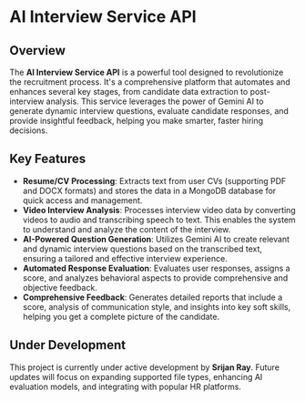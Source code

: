 # AI Interview Service API

## Overview
The **AI Interview Service API** is a powerful tool designed to revolutionize the recruitment process. It's a comprehensive platform that automates and enhances several key stages, from candidate data extraction to post-interview analysis. This service leverages the power of Gemini AI to generate dynamic interview questions, evaluate candidate responses, and provide insightful feedback, helping you make smarter, faster hiring decisions.

## Key Features
- **Resume/CV Processing**: Extracts text from user CVs (supporting PDF and DOCX formats) and stores the data in a MongoDB database for quick access and management.
- **Video Interview Analysis**: Processes interview video data by converting videos to audio and transcribing speech to text. This enables the system to understand and analyze the content of the interview.
- **AI-Powered Question Generation**: Utilizes Gemini AI to create relevant and dynamic interview questions based on the transcribed text, ensuring a tailored and effective interview experience.
- **Automated Response Evaluation**: Evaluates user responses, assigns a score, and analyzes behavioral aspects to provide comprehensive and objective feedback.
- **Comprehensive Feedback**: Generates detailed reports that include a score, analysis of communication style, and insights into key soft skills, helping you get a complete picture of the candidate.

## Under Development
This project is currently under active development by **Srijan Ray**. Future updates will focus on expanding supported file types, enhancing AI evaluation models, and integrating with popular HR platforms.